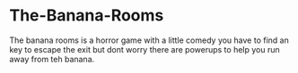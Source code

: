 # The-Banana-Rooms
The banana rooms is a horror game with a little comedy you have to find an key to escape the exit but dont worry there are powerups to help you run away from teh banana.
